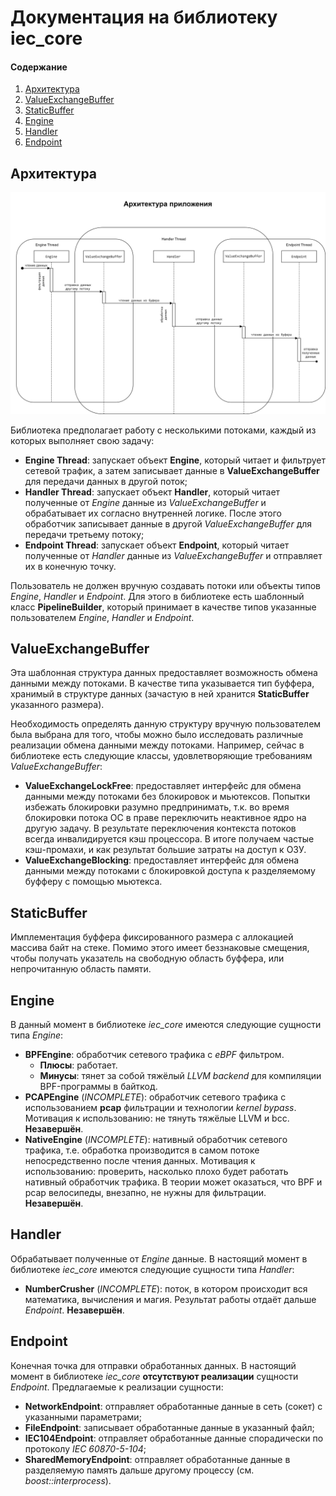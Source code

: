# Документация на библиотеку iec_core

#### Содержание

1. [Архитектура](#architecture)
2. [ValueExchangeBuffer](#valueexchangebuffer)
3. [StaticBuffer](#staticbuffer)
4. [Engine](#engine)
5. [Handler](#handler)
6. [Endpoint](#endpoint)

<a name="architecture"><h2>Архитектура</h2></a>

![Схема](/doc/img/01.svg)

Библиотека предполагает работу с несколькими потоками, каждый из которых выполняет свою задачу:

- **Engine Thread**: запускает объект **Engine**, который читает и фильтрует сетевой трафик, а затем записывает данные в **ValueExchangeBuffer** для передачи данных в другой поток;
- **Handler Thread**: запускает объект **Handler**, который читает полученные от *Engine* данные из *ValueExchangeBuffer* и обрабатывает их согласно внутренней логике. После этого обработчик записывает данные в другой *ValueExchangeBuffer* для передачи третьему потоку;
- **Endpoint Thread**: запускает объект **Endpoint**, который читает полученные от *Handler* данные из *ValueExchangeBuffer* и отправляет их в конечную точку.

Пользователь не должен вручную создавать потоки или объекты типов *Engine*, *Handler* и *Endpoint*. Для этого в библиотеке есть шаблонный класс **PipelineBuilder**, который принимает в качестве типов указанные пользователем *Engine*, *Handler* и *Endpoint*.

<a name="valueexchangebuffer"><h2>ValueExchangeBuffer</h2></a>

Эта шаблонная структура данных предоставляет возможность обмена данными между потоками. В качестве типа указывается тип буффера, хранимый в структуре данных (зачастую в ней хранится **StaticBuffer** указанного размера).

Необходимость определять данную структуру вручную пользователем была выбрана для того, чтобы можно было исследовать различные реализации обмена данными между потоками. Например, сейчас в библиотеке есть следующие классы, удовлетворяющие требованиям *ValueExchangeBuffer*:

- **ValueExchangeLockFree**: предоставляет интерфейс для обмена данными между потоками без блокировок и мьютексов. Попытки избежать блокировки разумно предпринимать, т.к. во время блокировки потока ОС в праве переключить неактивное ядро на другую задачу. В результате переключения контекста потоков всегда инвалидируется кэш процессора. В итоге получаем частые кэш-промахи, и как результат большие затраты на доступ к ОЗУ.
- **ValueExchangeBlocking**: предоставляет интерфейс для обмена данными между потоками с блокировкой доступа к разделяемому буфферу с помощью мьютекса.

<a name="staticbuffer"><h2>StaticBuffer</h2></a>

Имплементация буффера фиксированного размера с аллокацией массива байт на стеке. Помимо этого имеет беззнаковые смещения, чтобы получать указатель на свободную область буффера, или непрочитанную область памяти.

<a name="engine"><h2>Engine</h2></a>

В данный момент в библиотеке *iec_core* имеются следующие сущности типа *Engine*:

- **BPFEngine**: обработчик сетевого трафика с *eBPF* фильтром.
  - **Плюсы**: работает.
  - **Минусы**: тянет за собой тяжёлый *LLVM backend* для компиляции BPF-программы в байткод.
- **PCAPEngine** (*INCOMPLETE*): обработчик сетевого трафика с использованием **pcap** фильтрации и технологии *kernel bypass*. Мотивация к использованию: не тянуть тяжёлые LLVM и bcc. **Незавершён**.
- **NativeEngine** (*INCOMPLETE*): нативный обработчик сетевого трафика, т.е. обработка производится в самом потоке непосредственно после чтения данных. Мотивация к использованию: проверить, насколько плохо будет работать нативный обработчик трафика. В теории может оказаться, что BPF и pcap велосипеды, внезапно, не нужны для фильтрации. **Незавершён**.

<a name="handler"><h2>Handler</h2></a>

Обрабатывает полученные от *Engine* данные. В настоящий момент в библиотеке *iec_core* имеются следующие сущности типа *Handler*:

- **NumberCrusher** (*INCOMPLETE*): поток, в котором происходит вся математика, вычисления и магия. Результат работы отдаёт дальше *Endpoint*. **Незавершён**.

<a name="endpoint"><h2>Endpoint</h2></a>

Конечная точка для отправки обработанных данных. В настоящий момент в библиотеке *iec_core* **отсутствуют реализации** сущности *Endpoint*. Предлагаемые к реализации сущности:

- **NetworkEndpoint**: отправляет обработанные данные в сеть (сокет) с указанными параметрами;
- **FileEndpoint**: записывает обработанные данные в указанный файл;
- **IEC104Endpoint**: отправляет обработанные данные спорадически по протоколу *IEC 60870-5-104*;
- **SharedMemoryEndpoint**: отправляет обработанные данные в разделяемую память дальше другому процессу (см. *boost::interprocess*).
